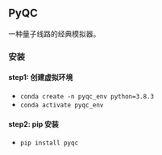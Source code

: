 ## PyQC
一种量子线路的经典模拟器。
### 安装

#### step1: 创建虚拟环境
- `conda create -n pyqc_env python=3.8.3`
- `conda activate pyqc_env`

#### step2: pip 安装
- `pip install pyqc`








